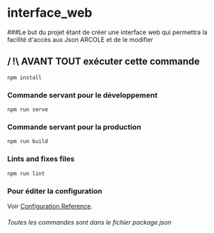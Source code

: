 # interface_web

###Le but du projet étant de créer une interface web qui permettra la facilité d'accès aux Json ARCOLE et de le modifier
## / !\ AVANT TOUT exécuter cette commande
```
npm install
```

### Commande servant pour le développement
```
npm run serve
```

### Commande servant pour la production
```
npm run build
```

### Lints and fixes files
```
npm run lint
```

### Pour éditer la configuration
Voir [Configuration Reference](https://cli.vuejs.org/config/).

###### Toutes les commandes sont dans le fichier package.json
